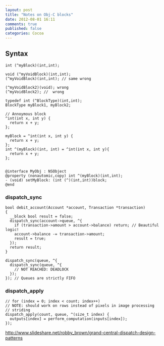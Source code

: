 ```yaml
---
layout: post
title: "Notes on Obj-C blocks"
date: 2012-08-01 16:11
comments: true
published: false 
categories: Cocoa
---
```


## Syntax

    int (^myBlock)(int,int);

    void (^myVoidBlock)(int,int);
    (^myVoidBlock)(int,int); // same wrong

    (^myVoidBlock2)(void); wrong
    (^myVoidBlock2); //  wrong

    typedef int (^BlockType)(int,int);
    BlockType myBlock1, myBlock2;

    // Annoymous block
    ^int(int x, int y) {
      return x + y;
    };

    myBlock = ^int(int x, int y) {
      return x + y;
    };
    int ^(myBlock)(int, int) = ^int(int x, int y){
      return x + y;
    };


    @interface MyObj : NSObject
    @property (nonautomic,copy) int ^(myBlock)(int,int);
    - (void) setMyBlock: (int (^)(int,int))block;
    @end


### dispatch_sync

    bool debit_account(Account *account, Transaction *transaction)
    {
      __block bool result = false;
      dispatch_sync(account->queue, ^{
        if (transaction->amount > account->balance) return; // Beautiful logic!
        account->balance -= transaction->amount;
        result = true;
      });
      return result;
    }

    dispatch_sync(queue, ^{
      dispatch_sync(queue, ^{
        // NOT REACHED: DEADLOCK
      });
    }); // Queues are strictly FIFO


### dispatch_apply

    // for (index = 0; index < count; index++)
    // NOTE: should work on rows instead of pixels in image processing
    // striding
    dispatch_apply(count, queue, ^(size_t index) {
      outputs[index] = perform_computation(inputs[index]);
    });

http://www.slideshare.net/robby_brown/grand-central-dispatch-design-patterns
